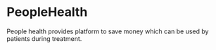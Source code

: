 # PeopleHealth
People health provides platform to save money which can be used by patients during treatment.
